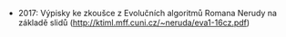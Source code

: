 - 2017: Výpisky ke zkoušce z Evolučních algoritmů Romana Nerudy na základě slidů (http://ktiml.mff.cuni.cz/~neruda/eva1-16cz.pdf)